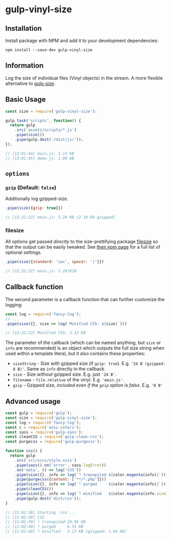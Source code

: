 # gulp-vinyl-size

## Installation

Install package with NPM and add it to your development dependencies:

`npm install --save-dev gulp-vinyl-size`

## Information

Log the size of individual files (Vinyl objects) in the stream. A more flexible alternative to [gulp-size](https://www.npmjs.com/package/gulp-size).

## Basic Usage

```js
const size = require('gulp-vinyl-size');

gulp.task('scripts', function() {
  return gulp
    .src('assets/scripts/*.js')
    .pipe(size())
    .pipe(gulp.dest('/dist/js/'));
});

// [13:01:44] main.js: 3.13 KB
// [13:01:45] demo.js: 1.09 KB
```

## `options`

### `gzip` (Default: `false`)

Additionally log gzipped-size.

```js
.pipe(size({gzip: true}})

// [12:32:22] main.js: 5.29 KB (2.18 KB gzipped) 
```

### filesize

All options get passed _directly_ to the size-prettifying package [filesize](https://www.npmjs.com/package/filesize) so that the output can be easily tweaked. See [their npm page](https://www.npmjs.com/package/filesize) for a full list of optional settings.

```js
.pipe(size({standard: 'iec', spacer: '|'}})

// [12:32:22] main.js: 5.29|KiB
```

## Callback function

The second parameter is a callback function that can further customize the logging:

```js
const log = require('fancy-log');
// ...
.pipe(size({}, size => log(`Minified CSS: ${size}`)))

// [12:32:22] Minified CSS: 3.13 KB
```

The parameter of the callback (which can be named anything, but `size` or `info` are recommended) is an object which outputs the full size string when used within a template literal, but it also contains these properties:
- `sizeString` - Size _with_ gzipped size (if `gzip: true`). E.g. `'24 B (gzipped: 8 B)'`. Same as `info` directly in the callback.
- `size`       - Size _without_ gzipped size. E.g. just `'24 B'`.
- `filename`   - `file.relative` of the vinyl. E.g. `'main.js'`.
- `gzip`       - Gzipped size, _included even if the `gzip` option is false_. E.g. `'8 B'`

## Advanced usage

```js
const gulp = require('gulp');
const size = require('gulp-vinyl-size');
const log = require('fancy-log');
const c = require('ansi-colors');
const sass = require('gulp-sass');
const cleanCSS = require('gulp-clean-css');
const purgecss = require('gulp-purgecss');

function css() {
  return gulp
    .src('src/scss/style.scss')
    .pipe(sass().on('error', sass.logError))
    .on('data', () => log('CSS'))
    .pipe(size({}, info => log(`└ transpiled ${color.magenta(info)}`)))
    .pipe(purgecss({content: ['**/*.php']}))
    .pipe(size({}, info => log(`└ purged     ${color.magenta(info)}`)))
    .pipe(cleanCSS())
    .pipe(size({}, info => log(`└ minified   ${color.magenta(info.size)} ${color.gray(`(gzipped: ${info.gzip})`)}`)))
    .pipe(gulp.dest('dist/css'));
}

// [11:02:38] Starting 'css'...
// [11:02:39] CSS
// [11:02:39] └ transpiled 29.06 KB
// [11:02:40] └ purged     6.31 KB
// [11:02:40] └ minified   3.13 KB (gzipped: 1.04 KB)
```
